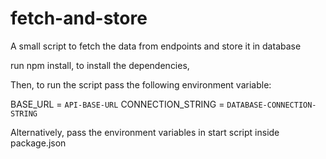 # fetch-and-store
A small script to fetch the data from endpoints and store it in database

run npm install, to install the dependencies,

Then, to run the script pass the following environment variable:

BASE_URL = `API-BASE-URL`
CONNECTION_STRING = `DATABASE-CONNECTION-STRING`

Alternatively, pass the environment variables 
in start script inside package.json